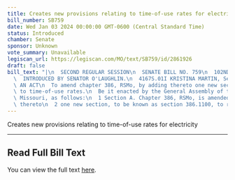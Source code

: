 ```yaml
---
title: Creates new provisions relating to time-of-use rates for electricity
bill_number: SB759
date: Wed Jan 03 2024 00:00:00 GMT-0600 (Central Standard Time)
status: Introduced
chamber: Senate
sponsor: Unknown
vote_summary: Unavailable
legiscan_url: https://legiscan.com/MO/text/SB759/id/2861926
draft: false
bill_text: "|\n  SECOND REGULAR SESSION\n  SENATE BILL NO. 759\n  102ND GENERA L ASSEMBLY\n\
  \  INTRODUCED BY SENATOR O'LAUGHLIN.\n  4167S.01I KRISTINA MARTIN, Secretary\n \
  \ AN ACT\n  To amend chapter 386, RSMo, by adding thereto one new section relating\
  \ to time-of-use rates.\n  Be it enacted by the General Assembly of the State of\
  \ Missouri, as follows:\n  1 Section A. Chapter 386, RSMo, is amended by adding\
  \ thereto\n  2 one new section, to be known as section 386.1100, to read as"
---
```

Creates new provisions relating to time-of-use rates for electricity

---

## Read Full Bill Text

You can view the full text [here](https://legiscan.com/MO/text/SB759/id/2861926).
